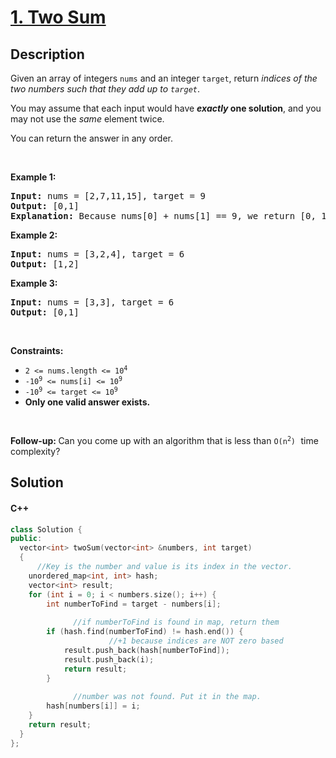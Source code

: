 # [1. Two Sum](https://leetcode.com/problems/two-sum)

## Description

<p>Given an array of integers <code>nums</code>&nbsp;and an integer <code>target</code>, return <em>indices of the two numbers such that they add up to <code>target</code></em>.</p>

<p>You may assume that each input would have <strong><em>exactly</em> one solution</strong>, and you may not use the <em>same</em> element twice.</p>

<p>You can return the answer in any order.</p>

<p>&nbsp;</p>
<p><strong class="example">Example 1:</strong></p>

<pre>
<strong>Input:</strong> nums = [2,7,11,15], target = 9
<strong>Output:</strong> [0,1]
<strong>Explanation:</strong> Because nums[0] + nums[1] == 9, we return [0, 1].
</pre>

<p><strong class="example">Example 2:</strong></p>

<pre>
<strong>Input:</strong> nums = [3,2,4], target = 6
<strong>Output:</strong> [1,2]
</pre>

<p><strong class="example">Example 3:</strong></p>

<pre>
<strong>Input:</strong> nums = [3,3], target = 6
<strong>Output:</strong> [0,1]
</pre>

<p>&nbsp;</p>
<p><strong>Constraints:</strong></p>

<ul>
	<li><code>2 &lt;= nums.length &lt;= 10<sup>4</sup></code></li>
	<li><code>-10<sup>9</sup> &lt;= nums[i] &lt;= 10<sup>9</sup></code></li>
	<li><code>-10<sup>9</sup> &lt;= target &lt;= 10<sup>9</sup></code></li>
	<li><strong>Only one valid answer exists.</strong></li>
</ul>

<p>&nbsp;</p>
<strong>Follow-up:&nbsp;</strong>Can you come up with an algorithm that is less than <code>O(n<sup>2</sup>)</code><font face="monospace">&nbsp;</font>time complexity?



## Solution

#### C++

```cpp
class Solution {
public:
  vector<int> twoSum(vector<int> &numbers, int target)
  {
      //Key is the number and value is its index in the vector.
  	unordered_map<int, int> hash;
  	vector<int> result;
  	for (int i = 0; i < numbers.size(); i++) {
  		int numberToFind = target - numbers[i];
  
              //if numberToFind is found in map, return them
  		if (hash.find(numberToFind) != hash.end()) {
                      //+1 because indices are NOT zero based
  			result.push_back(hash[numberToFind]);
  			result.push_back(i);			
  			return result;
  		}
  
              //number was not found. Put it in the map.
  		hash[numbers[i]] = i;
  	}
  	return result;
  }
};
```

